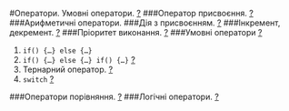 #Оператори. Умовні оператори. [?](https://learn.javascript.ru/operators)
###Оператор присвоєння. [?](https://learn.javascript.ru/operators#присваивание)
###Арифметичні оператори.
###Дія з присвоєнням. [?](https://learn.javascript.ru/operators#сокращённая-арифметика-с-присваиванием)
###Інкремент, декремент. [?](https://learn.javascript.ru/operators#инкремент-декремент)
###Пріоритет виконання. [?](https://learn.javascript.ru/operators#приоритет)
###Умовні оператори [?](https://learn.javascript.ru/ifelse)
1. `if() {…} else {…}`
1. `if() {…} else {…} if() {…}` [?](https://learn.javascript.ru/ifelse#несколько-условий-else-if)
1. Тернарний оператор. [?](https://learn.javascript.ru/ifelse#оператор-вопросительный-знак)
1. `switch` [?](https://learn.javascript.ru/switch)

###Оператори порівняння. [?](https://learn.javascript.ru/comparison)
###Логічні оператори. [?](https://learn.javascript.ru/logical-ops)
